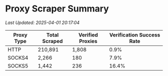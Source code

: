 # Proxy Scraper Summary

_Last Updated: 2025-04-01 20:17:04_

| Proxy Type | Total Scraped | Verified Proxies | Verification Success Rate |
|------------|--------------|------------------|--------------------------|
| HTTP | 210,891 | 1,808 | 0.9% |
| SOCKS4 | 2,266 | 180 | 7.9% |
| SOCKS5 | 1,442 | 236 | 16.4% |

